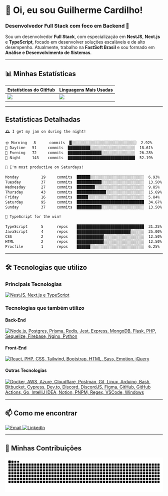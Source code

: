 # 👋 Oi, eu sou Guilherme Cardilho!

### Desenvolvedor Full Stack com foco em Backend 🚀

Sou um desenvolvedor **Full Stack**, com especialização em **NestJS**, **Next.js** e **TypeScript**, focado em desenvolver soluções escaláveis e de alto desempenho. Atualmente, trabalho na **FastSoft Brasil** e sou formado em **Análise e Desenvolvimento de Sistemas**.

---

## 📊 Minhas Estatísticas

| Estatísticas do GitHub | Linguagens Mais Usadas |
|------------------------|------------------------|
| <img src="https://github-readme-stats-azure-kappa.vercel.app/api?username=guicardilho&locale=pt-BR&hide_rank=true&rank_icon=github&show_icons=true&include_all_commits=true&hide=stars,issues,contribs&show=prs_merged&api_domain=https://github-readme-stats-azure-kappa.vercel.app&theme=dark" width="650"/> | <img src="https://github-readme-stats.vercel.app/api/top-langs/?username=guicardilho&layout=compact&theme=dark&include_all_commits=true&locale=pt-BR" width="340"/> |


---

## Estatísticas Detalhadas

<!-- README-STATS:START -->

```
🕰️ I get my jam on during the night!

🌞 Morning  	8      commits	█░░░░░░░░░░░░░░░░░░░░░░░░░░░░░	2.92%
🌆 Daytime  	51     commits	██████████░░░░░░░░░░░░░░░░░░░░	18.61%
🌃 Evening  	72     commits	███████████████░░░░░░░░░░░░░░░	26.28%
🌙 Night    	143    commits	██████████████████████████████	52.19%
```

```
📅 I'm most productive on Saturdays!

Monday      	19     commits	██████░░░░░░░░░░░░░░░░░░░░░░░░	6.93%
Tuesday     	37     commits	███████████░░░░░░░░░░░░░░░░░░░	13.50%
Wednesday   	27     commits	████████░░░░░░░░░░░░░░░░░░░░░░	9.85%
Thursday    	43     commits	█████████████░░░░░░░░░░░░░░░░░	15.69%
Friday      	16     commits	█████░░░░░░░░░░░░░░░░░░░░░░░░░	5.84%
Saturday    	95     commits	██████████████████████████████	34.67%
Sunday      	37     commits	███████████░░░░░░░░░░░░░░░░░░░	13.50%
```

```
🧪 TypeScript for the win!

TypeScript  	5      repos	██████████████████████████████	31.25%
JavaScript  	4      repos	████████████████████████░░░░░░	25.00%
CSS         	2      repos	████████████░░░░░░░░░░░░░░░░░░	12.50%
HTML        	2      repos	████████████░░░░░░░░░░░░░░░░░░	12.50%
Procfile    	1      repos	██████░░░░░░░░░░░░░░░░░░░░░░░░	6.25%
```

<!-- README-STATS:END -->

---

## 🛠️ Tecnologias que utilizo

### **Principais Tecnologias**
[![NestJS, Next.js e TypeScript](https://skillicons.dev/icons?i=nestjs,nextjs,typescript&theme=dark)](https://skillicons.dev)

### **Tecnologias que também utilizo**

#### **Back-End**
[![Node.js, Postgres, Prisma, Redis, Jest, Express, MongoDB, Flask, PHP, Sequelize, Firebase, Nginx, Python](https://skillicons.dev/icons?i=nodejs,postgres,prisma,redis,jest,express,mongodb,flask,php,sequelize,firebase,nginx,py&theme=dark)](https://skillicons.dev)

#### **Front-End**
[![React, PHP, CSS, Tailwind, Bootstrap, HTML, Sass, Emotion, jQuery](https://skillicons.dev/icons?i=react,php,css,tailwind,bootstrap,html,sass,emotion,jquery&theme=dark)](https://skillicons.dev)

#### **Outras Tecnologias**
[![Docker, AWS, Azure, Cloudflare, Postman, Git, Linux, Arduino, Bash, Bitbucket, Cypress, Dev.to, Discord, DiscordJS, Figma, GitHub, GitHub Actions, Go, IntelliJ IDEA, Notion, PNPM, Regex, VSCode, Windows](https://skillicons.dev/icons?i=docker,aws,azure,cloudflare,postman,git,linux,arduino,bash,bitbucket,cypress,devto,discord,discordjs,figma,github,githubactions,go,idea,notion,pnpm,regex,vscode,windows&theme=dark)](https://skillicons.dev)

---

## 📫 Como me encontrar

<p align="start">
  <a href="mailto:gui_cardilho@hotmail.com">
    <img src="https://img.shields.io/badge/-Email-%23333?style=for-the-badge&logo=gmail&logoColor=white" alt="Email">
  </a>
  <a href="https://www.linkedin.com/in/guilherme-cardilho" target="_blank">
    <img src="https://img.shields.io/badge/-LinkedIn-%230077B5?style=for-the-badge&logo=linkedin&logoColor=white" alt="LinkedIn">
  </a>
</p>

---

## 🐍 Minhas Contribuições

<picture>
  <source media="(prefers-color-scheme: dark)" srcset="https://raw.githubusercontent.com/GuiCardilho/GuiCardilho/output/github-snake-dark.svg" />
  <source media="(prefers-color-scheme: light)" srcset="https://raw.githubusercontent.com/GuiCardilho/GuiCardilho/output/github-snake.svg" />
  <img alt="github-snake" src="https://raw.githubusercontent.com/GuiCardilho/GuiCardilho/output/github-snake.svg" />
</picture>
